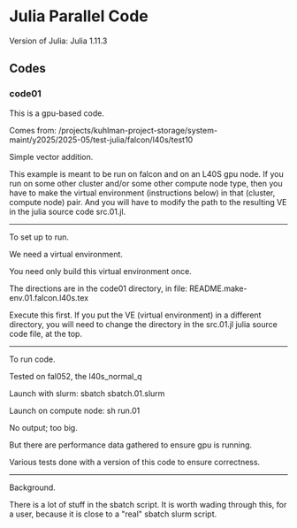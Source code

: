 # Julia Parallel Code

Version of Julia:  Julia 1.11.3

## Codes


### code01

This is a gpu-based code.

Comes from:  /projects/kuhlman-project-storage/system-maint/y2025/2025-05/test-julia/falcon/l40s/test10

Simple vector addition.

This example is meant to be run on falcon and on an L40S gpu node.
If you run on some other cluster and/or some other compute node type,
then you have to make the virtual environment (instructions below) in
that (cluster, compute node) pair.
And you will have to modify the path to the resulting VE in the julia 
source code src.01.jl.


----------------------
To set up to run.

We need a virtual environment.

You need only build this virtual environment once.

The directions are in the code01 directory, in file:  README.make-env.01.falcon.l40s.tex

Execute this first.  If you put the VE (virtual environment) in a different directory,
you will need to change the directory in the src.01.jl julia source code file, at the
top.



----------------------
To run code.


Tested on fal052, the l40s_normal_q

Launch with slurm:  sbatch sbatch.01.slurm

Launch on compute node:  sh run.01

No output; too big.

But there are performance data gathered to ensure gpu is running.

Various tests done with a version of this code to ensure correctness.



----------------------------
Background.

There is a lot of stuff in the sbatch script.
It is worth wading through this, for a user, because it is close to a
"real" sbatch slurm script.


